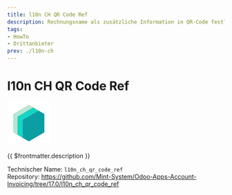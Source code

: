 ```yaml
---
title: l10n CH QR Code Ref
description: Rechnungsname als zusätzliche Information in QR-Code festlegen.
tags:
- HowTo
- Drittanbieter
prev: ./l10n-ch
---
```

# l10n CH QR Code Ref
![icon_oms_box](attachments/icons_odoo_mint_system.png)

{{ $frontmatter.description }}

Technischer Name: `l10n_ch_qr_code_ref`\
Repository: <https://github.com/Mint-System/Odoo-Apps-Account-Invoicing/tree/17.0/l10n_ch_qr_code_ref>
